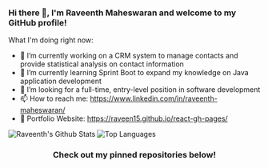 ### Hi there 👋, I'm Raveenth Maheswaran and welcome to my GitHub profile!



What I'm doing right now:

- 🔭 I’m currently working on a CRM system to manage contacts and provide statistical analysis on contact information
- 🌱 I’m currently learning Sprint Boot to expand my knowledge on Java application development
- 💼 I’m looking for a full-time, entry-level position in software development
- 📫 How to reach me: https://www.linkedin.com/in/raveenth-maheswaran/
- 💁 Portfolio Website: https://raveen15.github.io/react-gh-pages/


<img align="left" alt="Raveenth's Github Stats" src="https://github-readme-stats.vercel.app/api?username=raveen15&show_icons=true&hide_border=true&hide=prs,issues&count_private=true&theme=radical" />

![Top Languages](https://github-readme-stats.vercel.app/api/top-langs/?username=raveen15&theme=radical&hide_border=true)

<h3 align="center">
    Check out my pinned repositories below!
</h3>
